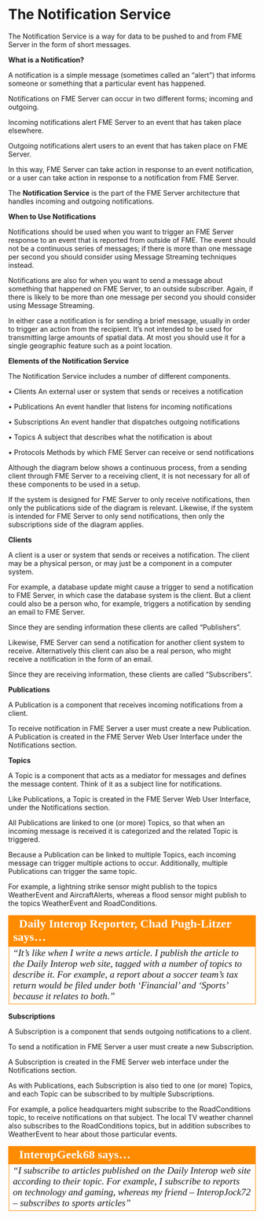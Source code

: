 # The Notification Service

The Notification Service is a way for data to be pushed to and from FME Server in the form of short messages.

**What is a Notification?**

A notification is a simple message (sometimes called an “alert”) that informs someone or something that a particular event has happened.

Notifications on FME Server can occur in two different forms; incoming and outgoing.

Incoming notifications alert FME Server to an event that has taken place elsewhere.

Outgoing notifications alert users to an event that has taken place on FME Server.

In this way, FME Server can take action in response to an event notification, or a user can take action in response to a notification from FME Server.

The **Notification Service** is the part of the FME Server architecture that handles incoming and outgoing notifications.

**When to Use Notifications**

Notifications should be used when you want to trigger an FME Server response to an event that is reported from outside of FME. The event should not be a continuous series of messages; if there is more than one message per second you should consider using Message Streaming techniques instead.

Notifications are also for when you want to send a message about something that happened on FME Server, to an outside subscriber. Again, if there is likely to be more than one message per second you should consider using Message Streaming.

In either case a notification is for sending a brief message, usually in order to trigger an action from the recipient. It’s not intended to be used for transmitting large amounts of spatial data. At most you should use it for a single geographic feature such as a point location.

**Elements of the Notification Service**

The Notification Service includes a number of different components.

• Clients An external user or system that sends or receives a notification

• Publications An event handler that listens for incoming notifications

• Subscriptions An event handler that dispatches outgoing notifications

• Topics A subject that describes what the notification is about

• Protocols Methods by which FME Server can receive or send notifications

Although the diagram below shows a continuous process, from a sending client through FME Server to a receiving client, it is not necessary for all of these components to be used in a setup.

If the system is designed for FME Server to only receive notifications, then only the publications side of the diagram is relevant. Likewise, if the system is intended for FME Server to only send notifications, then only the subscriptions side of the diagram applies.

**Clients**

A client is a user or system that sends or receives a notification. The client may be a physical person, or may just be a component in a computer system.

For example, a database update might cause a trigger to send a notification to FME Server, in which case the database system is the client. But a client could also be a person who, for example, triggers a notification by sending an email to FME Server.

Since they are sending information these clients are called “Publishers”.

Likewise, FME Server can send a notification for another client system to receive. Alternatively this client can also be a real person, who might receive a notification in the form of an email.

Since they are receiving information, these clients are called “Subscribers”.

**Publications**

A Publication is a component that receives incoming notifications from a client.

To receive notification in FME Server a user must create a new Publication. A Publication is created in the FME Server Web User Interface under the Notifications section.

**Topics**

A Topic is a component that acts as a mediator for messages and defines the message content. Think of it as a subject line for notifications.

Like Publications, a Topic is created in the FME Server Web User Interface, under the Notifications section.

All Publications are linked to one (or more) Topics, so that when an incoming message is received it is categorized and the related Topic is triggered.

Because a Publication can be linked to multiple Topics, each incoming message can trigger multiple actions to occur. Additionally, multiple Publications can trigger the same topic.

For example, a lightning strike sensor might publish to the topics WeatherEvent and AircraftAlerts, whereas a flood sensor might publish to the topics WeatherEvent and RoadConditions.

<table style="border-spacing: 0px">
<tr>
<td style="vertical-align:middle;background-color:darkorange;border: 2px solid darkorange">
<i class="fa fa-quote-left fa-lg fa-pull-left fa-fw" style="color:white;padding-right: 12px;vertical-align:text-top"></i>
<span style="color:white;font-size:x-large;font-weight: bold;font-family:serif">Daily Interop Reporter, Chad Pugh-Litzer says…</span>
</td>
</tr>

<tr>
<td style="border: 1px solid darkorange">
<span style="font-family:serif; font-style:italic; font-size:larger">
“It’s like when I write a news article. I publish the article to the Daily
Interop web site, tagged with a number of topics to describe it.
For example, a report about a soccer team’s tax return would be filed
under both ‘Financial’ and ‘Sports’ because it relates to both.”
</span>
</td>
</tr>
</table>

**Subscriptions**

A Subscription is a component that sends outgoing notifications to a client.

To send a notification in FME Server a user must create a new Subscription.

A Subscription is created in the FME Server web interface under the Notifications section.

As with Publications, each Subscription is also tied to one (or more) Topics, and each Topic can be subscribed to by multiple Subscriptions.

For example, a police headquarters might subscribe to the RoadConditions topic, to receive notifications on that subject. The local TV weather channel also subscribes to the RoadConditions topics, but in addition subscribes to WeatherEvent to hear about those particular events.

<table style="border-spacing: 0px">
<tr>
<td style="vertical-align:middle;background-color:darkorange;border: 2px solid darkorange">
<i class="fa fa-quote-left fa-lg fa-pull-left fa-fw" style="color:white;padding-right: 12px;vertical-align:text-top"></i>
<span style="color:white;font-size:x-large;font-weight: bold;font-family:serif">InteropGeek68 says…</span>
</td>
</tr>

<tr>
<td style="border: 1px solid darkorange">
<span style="font-family:serif; font-style:italic; font-size:larger">
“I subscribe to articles published on the Daily Interop web site
according to their topic.
For example, I subscribe to reports on technology and gaming,
whereas my friend – InteropJock72 – subscribes to sports articles”
</span>
</td>
</tr>
</table>